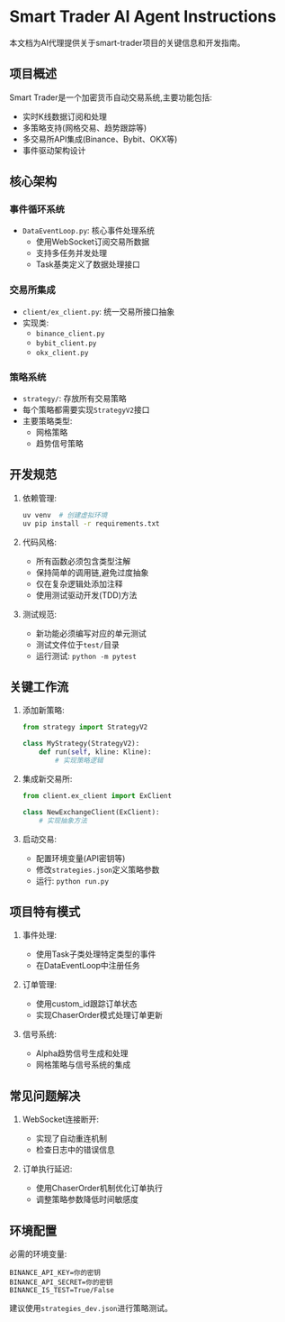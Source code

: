 # Smart Trader AI Agent Instructions

本文档为AI代理提供关于smart-trader项目的关键信息和开发指南。

## 项目概述

Smart Trader是一个加密货币自动交易系统,主要功能包括:
- 实时K线数据订阅和处理
- 多策略支持(网格交易、趋势跟踪等)
- 多交易所API集成(Binance、Bybit、OKX等)
- 事件驱动架构设计

## 核心架构

### 事件循环系统
- `DataEventLoop.py`: 核心事件处理系统
  - 使用WebSocket订阅交易所数据
  - 支持多任务并发处理
  - Task基类定义了数据处理接口

### 交易所集成
- `client/ex_client.py`: 统一交易所接口抽象
- 实现类:
  - `binance_client.py`
  - `bybit_client.py` 
  - `okx_client.py`

### 策略系统
- `strategy/`: 存放所有交易策略
- 每个策略都需要实现`StrategyV2`接口
- 主要策略类型:
  - 网格策略
  - 趋势信号策略

## 开发规范

1. 依赖管理:
   ```bash
   uv venv  # 创建虚拟环境
   uv pip install -r requirements.txt
   ```

2. 代码风格:
   - 所有函数必须包含类型注解
   - 保持简单的调用链,避免过度抽象
   - 仅在复杂逻辑处添加注释
   - 使用测试驱动开发(TDD)方法

3. 测试规范:
   - 新功能必须编写对应的单元测试
   - 测试文件位于`test/`目录
   - 运行测试: `python -m pytest`

## 关键工作流

1. 添加新策略:
   ```python
   from strategy import StrategyV2
   
   class MyStrategy(StrategyV2):
       def run(self, kline: Kline):
           # 实现策略逻辑
   ```

2. 集成新交易所:
   ```python
   from client.ex_client import ExClient
   
   class NewExchangeClient(ExClient):
       # 实现抽象方法
   ```

3. 启动交易:
   - 配置环境变量(API密钥等)
   - 修改`strategies.json`定义策略参数
   - 运行: `python run.py`

## 项目特有模式

1. 事件处理:
   - 使用Task子类处理特定类型的事件
   - 在DataEventLoop中注册任务
   
2. 订单管理:
   - 使用custom_id跟踪订单状态
   - 实现ChaserOrder模式处理订单更新

3. 信号系统:
   - Alpha趋势信号生成和处理
   - 网格策略与信号系统的集成

## 常见问题解决

1. WebSocket连接断开:
   - 实现了自动重连机制
   - 检查日志中的错误信息

2. 订单执行延迟:
   - 使用ChaserOrder机制优化订单执行
   - 调整策略参数降低时间敏感度

## 环境配置

必需的环境变量:
```
BINANCE_API_KEY=你的密钥
BINANCE_API_SECRET=你的密钥
BINANCE_IS_TEST=True/False
```

建议使用`strategies_dev.json`进行策略测试。
